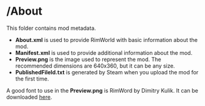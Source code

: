 # /About
This folder contains mod metadata.

- **About.xml** is used to provide RimWorld with basic information about the mod.
- **Manifest.xml** is used to provide additional information about the mod.
- **Preview.png** is the image used to represent the mod. The recommended dimensions are 640x360, but it can be any size.
- **PublishedFileId.txt** is generated by Steam when you upload the mod for the first time.

A good font to use in the **Preview.png** is RimWord by Dimitry Kulik. It can be downloaded [here](https://ludeon.com/forums/index.php?topic=11022.0).
